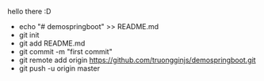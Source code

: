 hello there :D


- echo "# demospringboot" >> README.md
- git init
- git add README.md
- git commit -m "first commit"
- git remote add origin https://github.com/truongginjs/demospringboot.git
- git push -u origin master
